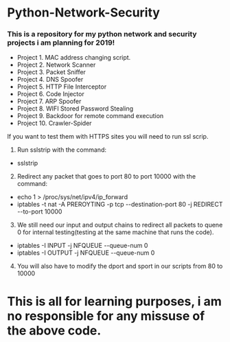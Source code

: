 # Python-Network-Security
### This is  a repository for my python network and security projects i am planning for 2019!

* Project 1. MAC address changing script.
* Project 2. Network Scanner
* Project 3. Packet Sniffer
* Project 4. DNS Spoofer
* Project 5. HTTP File Interceptor
* Project 6. Code Injector
* Project 7. ARP Spoofer
* Project 8. WIFI Stored Password Stealing
* Project 9. Backdoor for remote command execution
* Project 10. Crawler-Spider

If you want to test them with HTTPS sites you will need to run ssl scrip.
1. Run sslstrip with the command:
* sslstrip
2. Redirect any packet that goes to port 80 to port 10000 with the command:
* echo 1 > /proc/sys/net/ipv4/ip_forward
* iptables -t nat -A PREROYTING -p tcp --destination-port 80 -j REDIRECT --to-port 10000
3. We still need our input and output chains to redirect all packets to quene 0 for internal testing(testing at the same machine that runs the code).
* iptables -I INPUT -j NFQUEUE --queue-num 0
* iptables -I OUTPUT -j NFQUEUE --queue-num 0
4. You will also have to modify the dport and sport in our scripts from 80 to 10000

# This is all for learning purposes, i am no responsible for any missuse of the above code.
